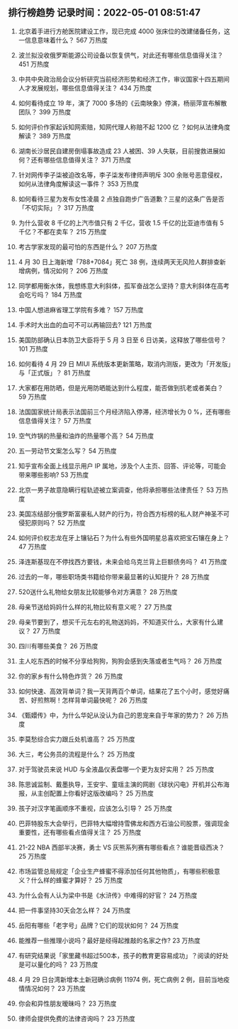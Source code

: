 
## 排行榜趋势 记录时间：2022-05-01 08:51:47
  
  1. 北京着手进行方舱医院建设工作，现已完成 4000 张床位的改建储备任务，这一信息意味着什么？ 567 万热度
    
  2. 波兰拟没收俄罗斯能源公司设备以恢复供气，对此还有哪些信息值得关注？ 451 万热度
    
  3. 中共中央政治局会议分析研究当前经济形势和经济工作，审议国家十四五期间人才发展规划，哪些信息值得关注？ 434 万热度
    
  4. 如何看待成立 19 年，演了 7000 多场的《云南映象》停演，杨丽萍宣布解散团队？ 399 万热度
    
  5. 如何评价作家起诉知网索赔，知网代理人称赔不起 1200 亿 ？如何从法律角度解读？ 389 万热度
    
  6. 湖南长沙居民自建房倒塌事故造成 23 人被困、39 人失联，目前搜救进展如何？还有哪些信息值得关注？ 371 万热度
    
  7. 针对网传李子柒被迫改名等，李子柒发布律师声明斥 300 余账号恶意侵权，如何从法律角度解读这一事件？ 353 万热度
    
  8. 如何看待三星为发布女性凌晨 2 点独自跑步广告道歉？三星的这条广告是否「不切实际」？ 317 万热度
    
  9. 为什么营收 8 千亿的上汽市值只有 2 千亿，营收 1.5 千亿的比亚迪市值有 5 千亿？不都在卖车？ 215 万热度
    
  10. 考古学家发现的最可怕的东西是什么？ 207 万热度
    
  11. 4 月 30 日上海新增「788+7084」死亡 38 例，连续两天无风险人群排查新增病例，情况如何？ 206 万热度
    
  12. 同学都用衡水体，我想练意大利斜体，孤军奋战怎么坚持？意大利斜体在高考会吃亏吗？ 184 万热度
    
  13. 中国人想进麻省理工学院有多难？ 157 万热度
    
  14. 手术时大出血的血可不可以再输回去? 121 万热度
    
  15. 美国防部确认日本防卫大臣将于 5 月 3 日至 6 日访美，这释放了哪些信号？ 101 万热度
    
  16. 如何看待 4 月 29 日 MIUI 系统版本更新策略，取消内测版，更改为「开发版」与「正式版」？ 81 万热度
    
  17. 大家都在用防晒，但是光用防晒能达到什么程度，能否做到抗老或者美白？ 59 万热度
    
  18. 法国国家统计局表示法国前三个月经济陷入停滞，经济增长为 0 %，还有哪些信息值得关注？ 57 万热度
    
  19. 空气炸锅的热量和油炸的热量哪个高？ 54 万热度
    
  20. 五一劳动节文案怎么写？ 54 万热度
    
  21. 知乎宣布全面上线显示用户 IP 属地，涉及个人主页、回答、评论等，可能会带来哪些影响? 53 万热度
    
  22. 北京一男子故意隐瞒行程轨迹被立案调查，他将承担哪些法律责任？ 53 万热度
    
  23. 美国冻结部分俄罗斯富豪私人财产的行为，符合西方标榜的私人财产神圣不可侵犯原则吗？ 52 万热度
    
  24. 如何评价权志龙在牙上镶钻石？为什么有些外国明星总喜欢把宝石镶在身上？ 47 万热度
    
  25. 泽连斯基现在不停找西方要钱，未来会给乌克兰背上巨额债务吗？ 41 万热度
    
  26. 过去的一年，哪些职场类书籍给你带来最显著的认知提升？ 28 万热度
    
  27. 520送什么礼物给女朋友比较能够令对方满意？ 28 万热度
    
  28. 母亲节送给妈妈什么样的礼物比较有意义呢？ 27 万热度
    
  29. 母亲节要到了，想买千元左右的礼物送妈妈，不知道买什么，大家有什么建议？ 27 万热度
    
  30. 四川有哪些美食？ 26 万热度
    
  31. 主人吃东西的时候不分享给狗狗，狗狗会感到失落或者生气吗？ 26 万热度
    
  32. 你的家乡有什么特色炸货？ 26 万热度
    
  33. 如何快速、高效背单词？我一天背两百个单词，结果花了五个小时，感觉好痛苦、好煎熬啊！怎样背单词最快呢？ 26 万热度
    
  34. 《甄嬛传》中，为什么华妃从没认为自己的恩宠来自于年家的势力？ 26 万热度
    
  35. 李莫愁综合实力跟丘处机谁高？ 25 万热度
    
  36. 大三，考公务员的流程是什么？ 25 万热度
    
  37. 对于驾驶员来说 HUD 与全液晶仪表盘哪一个更为友好实用？ 25 万热度
    
  38. 陈思诚监制、戴墨执导，王安宇、童瑶主演的网剧《球状闪电》开机并公布海报，从主创配置上你看好这版改编吗？ 25 万热度
    
  39. 孩子对汉字笔画顺序不重视，应该怎么引导？ 25 万热度
    
  40. 巴菲特股东大会举行，巴菲特大幅增持雪佛龙和西方石油公司股票，强调现金重要性，还有哪些看点值得关注？ 25 万热度
    
  41. 21-22 NBA 西部半决赛，勇士 VS 灰熊系列赛有哪些看点？谁能晋级西决？ 25 万热度
    
  42. 市场监管总局规定「企业生产蜂蜜不得添加任何其他物质」，有哪些积极意义？什么样的蜂蜜才算好？ 25 万热度
    
  43. 为什么会有人认为梁中书是《水浒传》中难得的好官？ 24 万热度
    
  44. 把一件事坚持30天会怎么样？ 24 万热度
    
  45. 岳阳有哪些「老字号」品牌？它们的现状如何？ 24 万热度
    
  46. 能推荐一些推理小说吗？最好是经得起推敲的名家之作? 23 万热度
    
  47. 有研究结果说「家里藏书超过500本，孩子的教育更容易成功」？阅读的好处是可以量化的吗？ 23 万热度
    
  48. 4 月 29 日台湾新增本土新冠确诊病例 11974 例，死亡病例 2 例，目前当地疫情情况如何？ 23 万热度
    
  49. 你会和异性朋友暧昧吗？ 23 万热度
    
  50. 律师会提供免费的法律咨询吗？ 23 万热度
    